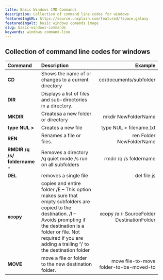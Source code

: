 ```yaml
---
title: Basic Windows CMD Commands
description: Collection of command line codes for windows
featuredImgURL: https://source.unsplash.com/featured/?space,galaxy
featuredImgAlt: basic windows comands image
slug: basic-windows-commands
keywords: windows command-line
---
```

## Collection of command line codes for windows


| Command        | Description           | Example  |
|:------------- |:------------- | -----:|
| **CD**      | Shows the name of or changes to a current directory | cd/documents/subfolder |
| **DIR**      | Displays a list of files and sub-directories in a directory.      |    |
| **MKDIR** | Createsa a new folder or directory      |   mkdir NewFolderName |
| **type NUL >** | Creates a new file      |   type NUL > filename.txt |
| **REN** | Renames a file or files.      |   ren Folder NewFolderName |
| **RMDIR /q /s/ foldername -**      | Removes a directory /q quiet mode /s run on all subfolders | rmdir /q /s foldername |
| **DEL**      | removes a single file      |  del file.js  |
| **xcopy** | copies and entire folder /E – This option makes sure that empty subfolders are copied to the destination. /I – Avoids prompting if the destination is a folder or file. Not required if you are adding a trailing ‘\’ to the destination folder      |   xcopy /e /i SourceFolder DestinationFolder |
| **MOVE** | move a file or folder to the new destination folder.      |   move file-to-move folder-to-be-moved-to |